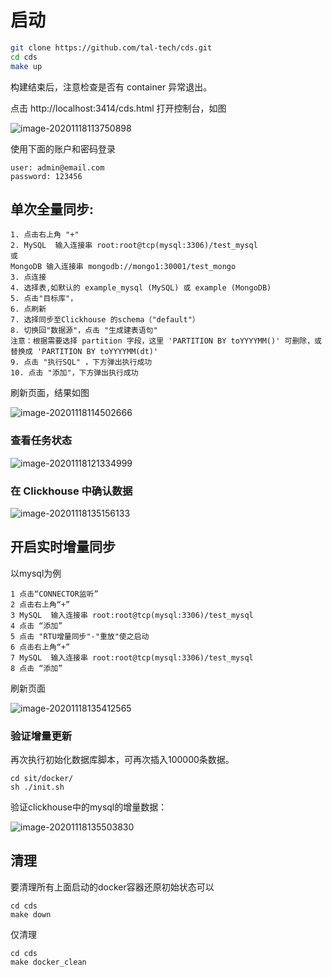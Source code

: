 # 启动

```bash
git clone https://github.com/tal-tech/cds.git
cd cds
make up
```

构建结束后，注意检查是否有 container 异常退出。

点击 http://localhost:3414/cds.html 打开控制台，如图

![image-20201118113750898](cds.png)

使用下面的账户和密码登录
```
user: admin@email.com
password: 123456
```

## 单次全量同步:
```
1. 点击右上角 "+"
2. MySQL  输入连接串 root:root@tcp(mysql:3306)/test_mysql
或
MongoDB 输入连接串 mongodb://mongo1:30001/test_mongo
3. 点连接
4. 选择表,如默认的 example_mysql (MySQL) 或 example (MongoDB)
5. 点击"目标库"，
6. 点刷新 
7. 选择同步至Clickhouse 的schema（"default"）
8. 切换回"数据源"，点击 "生成建表语句"
注意：根据需要选择 partition 字段，这里 'PARTITION BY toYYYYMM()' 可删除，或 替换成 'PARTITION BY toYYYYMM(dt)'
9. 点击 "执行SQL" ，下方弹出执行成功
10. 点击 "添加"，下方弹出执行成功
```

刷新页面，结果如图

![image-20201118114502666](image-20201118114502666.png)


### 查看任务状态


![image-20201118121334999](image-20201118121334999.png)

### 在 Clickhouse 中确认数据

![image-20201118135156133](image-20201118135156133.png)

## 开启实时增量同步

以mysql为例
```
1 点击“CONNECTOR监听”
2 点击右上角“+”
3 MySQL  输入连接串 root:root@tcp(mysql:3306)/test_mysql
4 点击 “添加”
5 点击 "RTU增量同步"-"重放"使之启动
6 点击右上角“+”
7 MySQL  输入连接串 root:root@tcp(mysql:3306)/test_mysql
8 点击 “添加”
```
刷新页面

![image-20201118135412565](image-20201118135412565.png)
### 验证增量更新
再次执行初始化数据库脚本，可再次插入100000条数据。

```
cd sit/docker/
sh ./init.sh
```

验证clickhouse中的mysql的增量数据：

![image-20201118135503830](image-20201118135503830.png)

## 清理
要清理所有上面启动的docker容器还原初始状态可以

```
cd cds
make down
```

仅清理

```
cd cds
make docker_clean
```